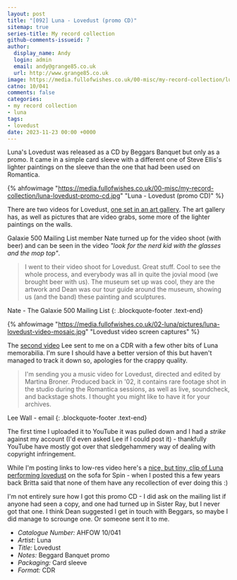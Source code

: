 ```yaml
---
layout: post
title: "[092] Luna - Lovedust (promo CD)"
sitemap: true
series-title: My record collection
github-comments-issueid: 7
author:
  display_name: Andy
  login: admin
  email: andy@grange85.co.uk
  url: http://www.grange85.co.uk
image: https://media.fullofwishes.co.uk/00-misc/my-record-collection/luna-lovedust-promo-cd.jpg
catno: 10/041
comments: false
categories:
- my record collection
- luna
tags:
- lovedust
date: 2023-11-23 00:00 +0000
---
```

Luna's Lovedust was released as a CD by Beggars Banquet but only as a promo. It came in a simple card sleeve with a different one of Steve Ellis's lighter paintings on the sleeve than the one that had been used on Romantica.

{% ahfowimage "https://media.fullofwishes.co.uk/00-misc/my-record-collection/luna-lovedust-promo-cd.jpg" "Luna - Lovedust (promo CD)" %}

There are two videos for Lovedust, [one set in an art gallery](https://www.youtube.com/watch?v=qZ3S_5i3Mj0). The art gallery has, as well as pictures that are video grabs, some more of the lighter paintings on the walls.

Galaxie 500 Mailing List member Nate turned up for the video shoot (with beer) and can be seen in the video _"look for the nerd kid with the glasses and the mop top"_.

<!--more-->

> I went to their video shoot for Lovedust. Great stuff. Cool to see the whole process, and everybody was all in quite the jovial mood (we brought beer with us). The museum set up was cool, they are the artwork and Dean was our tour guide around the museum, showing us (and the band) these painting and sculptures. 

Nate - The Galaxie 500 Mailing List
{: .blockquote-footer .text-end}

{% ahfowimage "https://media.fullofwishes.co.uk/02-luna/pictures/luna-lovedust-video-mosaic.jpg" "Lovedust video screen captures" %}

The [second video](https://youtu.be/VB-coiiqqr0) Lee sent to me on a CDR with a few other bits of Luna memorabilia. I'm sure I should have a better version of this but haven't managed to track it down so, apologies for the crappy quality.

> I'm sending you a music video for Lovedust, directed and edited by Martina Broner. Produced back in '02, it contains rare footage shot in the studio during the Romantica sessions, as well as live, soundcheck, and backstage shots.  I thought you might like to have it for your archives.

Lee Wall - email
{: .blockquote-footer .text-end}

The first time I uploaded it to YouTube it was pulled down and I had a _strike_ against my account (I'd even asked Lee if I could post it) - thankfully YouTube have mostly got over that sledgehammery way of dealing with copyright infringement.

While I'm posting links to low-res video here's a [nice, but tiny, clip of Luna performing lovedust](https://youtu.be/12MDJwMzpfM) on the sofa for Spin - when I posted this a few years back Britta said that none of them have any recollection of ever doing this :)

I'm not entirely sure how I got this promo CD - I did ask on the mailing list if anyone had seen a copy, and one had turned up in Sister Ray, but I never got that one. I think Dean suggested I get in touch with Beggars, so maybe I did manage to scrounge one. Or someone sent it to me.

 - *Catalogue Number:* AHFOW 10/041
 - *Artist:* Luna
 - *Title:* Lovedust
 - *Notes:* Beggard Banquet promo
 - *Packaging:* Card sleeve
 - *Format:* CDR
